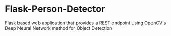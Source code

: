 # Flask-Person-Detector
Flask based web application that provides a REST endpoint using OpenCV's Deep Neural Network method for Object Detection
